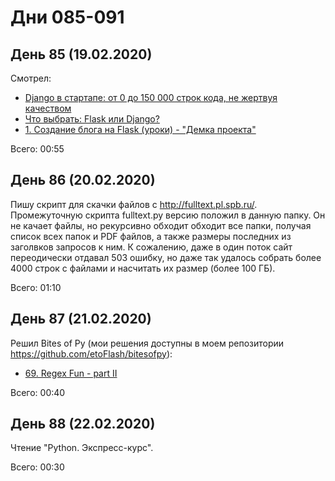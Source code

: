 # Дни 085-091

## День 85 (19.02.2020)

Смотрел:
* [Django в стартапе: от 0 до 150 000 строк кода, не жертвуя качеством](https://youtu.be/ANrmiJrnkew)
* [Что выбрать: Flask или Django?](https://youtu.be/e-z7VHTIVYw)
* [1. Cоздание блога на Flask (уроки) - "Демка проекта"](https://youtu.be/Y_oyx36AdV0)

Всего: 00:55

## День 86 (20.02.2020)

Пишу скрипт для скачки файлов с http://fulltext.pl.spb.ru/. Промежуточную скрипта fulltext.py версию положил в данную папку. Он не качает файлы, но рекурсивно обходит обходит все папки, получая список всех папок и PDF файлов, а также размеры последних из заголвков запросов к ним. К сожалению, даже в один поток сайт переодически отдавал 503 ошибку, но даже так удалось собрать более 4000 строк с файлами и насчитать их размер (более 100 ГБ).

Всего: 01:10

## День 87 (21.02.2020)

Решил Bites of Py (мои решения доступны в моем репозитории https://github.com/etoFlash/bitesofpy):

* [69. Regex Fun - part II ](https://codechalleng.es/bites/69/)

Всего: 00:40

## День 88 (22.02.2020)

Чтение "Python. Экспресс-курс".

Всего: 00:30
